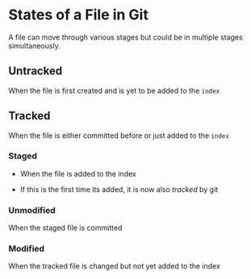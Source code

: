 # States of a File in Git

A file can move through various stages but could be in multiple stages simultaneously.

## Untracked

When the file is first created and is yet to be added to the ```index```

## Tracked

When the file is either committed before or just added to the ```index```

### Staged

- When the file is added to the index

- If this is the first time its added, it is now also *tracked* by git

### Unmodified

When the staged file is committed

### Modified

When the tracked file is changed but not yet added to the index
